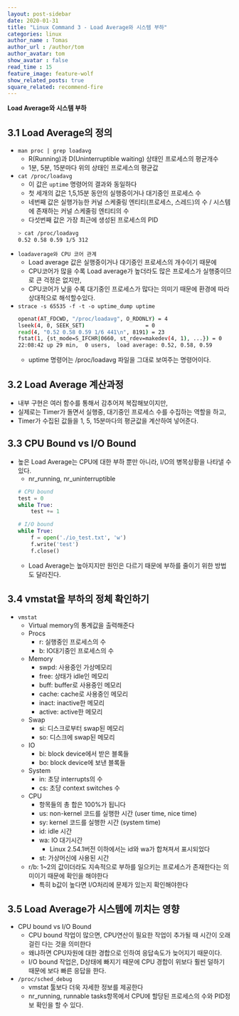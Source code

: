 ```yaml
---
layout: post-sidebar
date: 2020-01-31
title: "Linux Command 3 - Load Average와 시스템 부하"
categories: linux
author_name : Tomas
author_url : /author/tom
author_avatar: tom
show_avatar : false
read_time : 15
feature_image: feature-wolf
show_related_posts: true
square_related: recommend-fire
---
```

**Load Average와 시스템 부하**

## 3.1 Load Average의 정의
* `man proc | grep loadavg`
    * R(Running)과 D(Uninterruptible waiting) 상태인 프로세스의 평균개수
    * 1분, 5분, 15분마다 위의 상태인 프로세스의 평균값
* `cat /proc/loadavg`
    * 이 값은 `uptime` 명령어의 결과와 동일하다
    * 첫 세개의 값은 1,5,15분 동안의 실행중이거나 대기중인 프로세스 수
    * 네번째 값은 실행가능한 커널 스케줄링 엔티티(프로세스, 스레드)의 수 / 시스템에 존재하는 커널 스케줄링 엔티티의 수
    * 다섯번째 값은 가장 최근에 생성된 프로세스의 PID
    ```sh
    > cat /proc/loadavg
    0.52 0.58 0.59 1/5 312
    ```
* `loadaverage와 CPU 코어 관계`
    * Load average 값은 실행중이거나 대기중인 프로세스의 개수이기 때문에
    * CPU코어가 많을 수록 Load average가 높더라도 많은 프로세스가 실행중이므로 큰 걱정은 없지만,
    * CPU코어가 낮을 수록 대기중인 프로세스가 많다는 의미기 때문에 환경에 따라 상대적으로 해석할수있다.
*  `strace -s 65535 -f -t -o uptime_dump uptime`
    ```sh
   openat(AT_FDCWD, "/proc/loadavg", O_RDONLY) = 4
    lseek(4, 0, SEEK_SET)                   = 0
    read(4, "0.52 0.58 0.59 1/6 441\n", 8191) = 23
    fstat(1, {st_mode=S_IFCHR|0660, st_rdev=makedev(4, 1), ...}) = 0
    22:08:42 up 29 min,  0 users,  load average: 0.52, 0.58, 0.59
    ```
   * uptime 명령어는 /proc/loadavg 파일을 그대로 보여주는 명령어이다.
## 3.2 Load Average 계산과정
* 내부 구현은 여러 함수를 통해서 감추어져 복잡해보이지만,
* 실제로는 Timer가 돌면서 실행중, 대기중인 프로세스 수를 수집하는 역할을 하고,
* Timer가 수집된 값들을 1, 5, 15분마다의 평균값을 계산하여 넣어준다.
## 3.3 CPU Bound vs I/O Bound
* 높은 Load Average는 CPU에 대한 부하 뿐만 아니라, I/O의 병목상황을 나타낼 수 있다.
    * nr_running, nr_uninterruptible
    ```python
    # CPU bound
    test = 0
    while True:
        test += 1
    ```
    ```python
    # I/O bound
    while True:
        f = open('./io_test.txt', 'w')
        f.write('test')
        f.close()
    ```
    * Load Average는 높아지지만 원인은 다르기 때문에 부하를 줄이기 위한 방법도 달라진다.
## 3.4 vmstat을 부하의 정체 확인하기
* `vmstat`
    * Virtual memory의 통계값을 출력해준다
    * Procs
        * r: 실행중인 프로세스의 수
        * b: IO대기중인 프로세스의 수
    * Memory
        * swpd: 사용중인 가상메모리
        * free: 상태가 idle인 메모리
        * buff: buffer로 사용중인 메모리
        * cache: cache로 사용중인 메모리
        * inact: inactive한 메모리
        * active: active한 메모리
    * Swap
        * si: 디스크로부터 swap된 메모리
        * so: 디스크에 swap된 메모리
    * IO
        * bi: block device에서 받은 블록들
        * bo: block device에 보낸 블록들
    * System
        * in: 초당 interrupts의 수
        * cs: 초당 context switches 수
    * CPU
        * 항목들의 총 합은 100%가 됩니다
        * us: non-kernel 코드를 실행한 시간 (user time, nice time)
        * sy: kernel 코드를 실행한 시간 (system time)
        * id: idle 시간
        * wa: IO 대기시간
            * Linux 2.54.1버전 이하에서는 id와 wa가 합쳐져서 표시되었다
        * st: 가상머신에 사용된 시간
    * r/b: 1~2의 값이더라도 지속적으로 부하를 일으키는 프로세스가 존재한다는 의미이기 때문에 확인을 해야한다
        * 특히 b값이 높다면 I/O처리에 문제가 있는지 확인해야한다
## 3.5 Load Average가 시스템에 끼치는 영향
* CPU bound vs I/O Bound
    * CPU bound 작업이 많으면, CPU연산이 필요한 작업이 추가될 때 시간이 오래걸린 다는 것을 의미한다
    * 왜냐하면 CPU자원에 대한 경합으로 인하여 응답속도가 늦어지기 때문이다.
    * I/O bound 작업은, D상태에 빠지기 때문에 CPU 경합이 위보다 훨씬 덜하기 때문에 보다 빠른 응답을 한다.
* `/proc/sched_debug`
    * vmstat 툴보다 더욱 자세한 정보를 제공한다
    * nr_running, runnable tasks항목에서 CPU에 할당된 프로세스의 수와 PID정보 확인을 할 수 있다.
